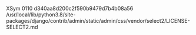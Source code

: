 XSym
0110
d340aa8d200c2f590b9479d7b4b08a56
/usr/local/lib/python3.8/site-packages/django/contrib/admin/static/admin/css/vendor/select2/LICENSE-SELECT2.md
                                                                                                                                                                                                                                                                                                                                                                                                                                                                                                                                                                                                                                                                                                                                                                                                                                                                                                                                                 